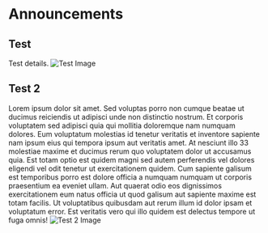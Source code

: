# Announcements

## Test
Test details. 
![Test Image](https://yt3.googleusercontent.com/BzzAH6WLX4lV7Rq5ZQS-7AtYrlSWSaJ-bBmRJmSQq2KTPgVO8RGcqXBU93NwLqA3XQs9Nsw1Zw=w1707-fcrop64=1,00005a57ffffa5a8-k-c0xffffffff-no-nd-rj)

## Test 2
Lorem ipsum dolor sit amet. Sed voluptas porro non cumque beatae ut ducimus reiciendis ut adipisci unde non distinctio nostrum. Et corporis voluptatem sed adipisci quia qui mollitia doloremque nam numquam dolores. Eum voluptatum molestias id tenetur veritatis et inventore sapiente nam ipsum eius qui tempora ipsum aut veritatis amet.
At nesciunt illo 33 molestiae maxime et ducimus rerum quo voluptatem dolor ut accusamus quia. Est totam optio est quidem magni sed autem perferendis vel dolores eligendi vel odit tenetur ut exercitationem quidem. Cum sapiente galisum est temporibus porro est dolore officia a numquam numquam ut corporis praesentium ea eveniet ullam. Aut quaerat odio eos dignissimos exercitationem eum natus officia ut quod galisum aut sapiente maxime est totam facilis.
Ut voluptatibus quibusdam aut rerum illum id dolor ipsam et voluptatum error. Est veritatis vero qui illo quidem est delectus tempore ut fuga omnis!
![Test 2 Image](https://yt3.googleusercontent.com/BzzAH6WLX4lV7Rq5ZQS-7AtYrlSWSaJ-bBmRJmSQq2KTPgVO8RGcqXBU93NwLqA3XQs9Nsw1Zw=w1707-fcrop64=1,00005a57ffffa5a8-k-c0xffffffff-no-nd-rj)
